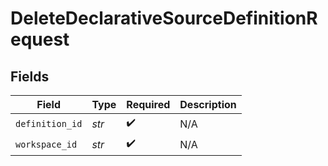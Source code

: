 # DeleteDeclarativeSourceDefinitionRequest


## Fields

| Field              | Type               | Required           | Description        |
| ------------------ | ------------------ | ------------------ | ------------------ |
| `definition_id`    | *str*              | :heavy_check_mark: | N/A                |
| `workspace_id`     | *str*              | :heavy_check_mark: | N/A                |